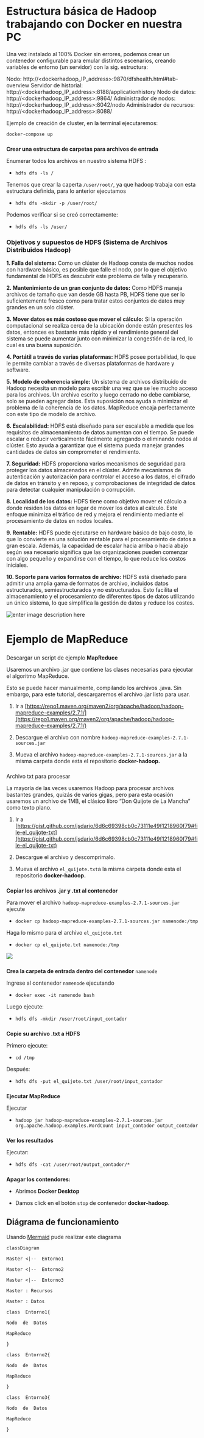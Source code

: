 # Estructura básica de Hadoop trabajando con Docker en nuestra PC

Una vez instalado al 100% Docker sin errores, podemos crear un contenedor configurable para emular distintos escenarios, creando variables de entorno (un servidor) con la sig. estructura:

Nodo: http://<dockerhadoop_IP_address>:9870/dfshealth.html#tab-overview
Servidor de historial: http://<dockerhadoop_IP_address>:8188/applicationhistory
Nodo de datos: http://<dockerhadoop_IP_address>:9864/
Administrador de nodos: http://<dockerhadoop_IP_address>:8042/nodo
Administrador de recursos: http://<dockerhadoop_IP_address>:8088/

Ejemplo de creación de cluster, en la terminal ejecutaremos:
```
docker-compose up
```
### 

**Crear una estructura de carpetas para archivos de entrada**

Enumerar todos los archivos en nuestro sistema HDFS :

-   `hdfs dfs -ls /`
    

Tenemos que crear la caperta `/user/root/`, ya que hadoop trabaja con esta estructura definida, para lo anterior ejecutamos

-   `hdfs dfs -mkdir -p /user/root/`
    

Podemos verificar si se creó correctamente:

-   `hdfs dfs -ls /user/`
### Objetivos y supuestos de HDFS (Sistema de Archivos Distribuidos Hadoop)

**1. Falla del sistema:** Como un clúster de Hadoop consta de muchos nodos con hardware básico, es posible que falle el nodo, por lo que el objetivo fundamental de HDFS es descubrir este problema de falla y recuperarlo.

**2. Mantenimiento de un gran conjunto de datos:** Como HDFS maneja archivos de tamaño que van desde GB hasta PB, HDFS tiene que ser lo suficientemente fresco como para tratar estos conjuntos de datos muy grandes en un solo clúster.

**3. Mover datos es más costoso que mover el cálculo:** Si la operación computacional se realiza cerca de la ubicación donde están presentes los datos, entonces es bastante más rápido y el rendimiento general del sistema se puede aumentar junto con minimizar la congestión de la red, lo cual es una buena suposición.

**4. Portátil a través de varias plataformas:** HDFS posee portabilidad, lo que le permite cambiar a través de diversas plataformas de hardware y software.

**5. Modelo de coherencia simple:** Un sistema de archivos distribuido de Hadoop necesita un modelo para escribir una vez que se lee mucho acceso para los archivos. Un archivo escrito y luego cerrado no debe cambiarse, solo se pueden agregar datos. Esta suposición nos ayuda a minimizar el problema de la coherencia de los datos. MapReduce encaja perfectamente con este tipo de modelo de archivo.

**6. Escalabilidad:** HDFS está diseñado para ser escalable a medida que los requisitos de almacenamiento de datos aumentan con el tiempo. Se puede escalar o reducir verticalmente fácilmente agregando o eliminando nodos al clúster. Esto ayuda a garantizar que el sistema pueda manejar grandes cantidades de datos sin comprometer el rendimiento.

**7. Seguridad:** HDFS proporciona varios mecanismos de seguridad para proteger los datos almacenados en el clúster. Admite mecanismos de autenticación y autorización para controlar el acceso a los datos, el cifrado de datos en tránsito y en reposo, y comprobaciones de integridad de datos para detectar cualquier manipulación o corrupción.

**8. Localidad de los datos:**  HDFS tiene como objetivo mover el cálculo a donde residen los datos en lugar de mover los datos al cálculo. Este enfoque minimiza el tráfico de red y mejora el rendimiento mediante el procesamiento de datos en nodos locales.

**9. Rentable:**  HDFS puede ejecutarse en hardware básico de bajo costo, lo que lo convierte en una solución rentable para el procesamiento de datos a gran escala. Además, la capacidad de escalar hacia arriba o hacia abajo según sea necesario significa que las organizaciones pueden comenzar con algo pequeño y expandirse con el tiempo, lo que reduce los costos iniciales.

**10. Soporte para varios formatos de archivo:** HDFS está diseñado para admitir una amplia gama de formatos de archivo, incluidos datos estructurados, semiestructurados y no estructurados. Esto facilita el almacenamiento y el procesamiento de diferentes tipos de datos utilizando un único sistema, lo que simplifica la gestión de datos y reduce los costes.

![enter image description here](https://media.geeksforgeeks.org/wp-content/cdn-uploads/20200728155638/Hadoop-HDFS-Hadoop-Distributed-File-System.png)

# Ejemplo de MapReduce

### 

Descargar un script de ejemplo **MapReduce**

Usaremos un archivo .jar que contiene las clases necesarias para ejecutar el algoritmo MapReduce.

Esto se puede hacer manualmente, compilando los archivos .java. Sin embargo, para este tutorial, descargaremos el archivo .jar listo para usar.

1.  Ir a [https://repo1.maven.org/maven2/org/apache/hadoop/hadoop-mapreduce-examples/2.7.1/](https://repo1.maven.org/maven2/org/apache/hadoop/hadoop-mapreduce-examples/2.7.1/)
    
2.  Descargue el archivo con nombre `hadoop-mapreduce-examples-2.7.1-sources.jar`
    
3.  Mueva el archivo `hadoop-mapreduce-examples-2.7.1-sources.jar` a la misma carpeta donde esta el repositorio **docker-hadoop.**
    

### 

Archivo txt para procesar

La mayoría de las veces usaremos Hadoop para procesar archivos bastantes grandes, quizás de varios gigas, pero para esta ocasión usaremos un archivo de 1MB, el clásico libro “Don Quijote de La Mancha” como texto plano.

1.  Ir a [https://gist.github.com/jsdario/6d6c69398cb0c73111e49f1218960f79#file-el_quijote-txt](https://gist.github.com/jsdario/6d6c69398cb0c73111e49f1218960f79#file-el_quijote-txt)
    
2.  Descargue el archivo y descomprimalo.
    
3.  Mueva el archivo `el_quijote.txt`a la misma carpeta donde esta el repositorio **docker-hadoop.**
    

### 

**Copiar los archivos .jar y .txt al contenedor**

Para mover el archivo `hadoop-mapreduce-examples-2.7.1-sources.jar` ejecute

-   `docker cp hadoop-mapreduce-examples-2.7.1-sources.jar namenode:/tmp`
    

Haga lo mismo para el archivo `el_quijote.txt`

-   `docker cp el_quijote.txt namenode:/tmp`
    

![](https://miguelevangelista.gitbook.io/~gitbook/image?url=https%3A%2F%2F2935835229-files.gitbook.io%2F%7E%2Ffiles%2Fv0%2Fb%2Fgitbook-x-prod.appspot.com%2Fo%2Fspaces%252FVMoUbnSkOwuxDBZq5HyK%252Fuploads%252F4YzcM14BtBbBPF4CQ1lX%252Fimage.png%3Falt%3Dmedia%26token%3D37f9d4ae-e30a-4ec0-959f-98b189a6f197&width=768&dpr=4&quality=100&sign=4a9eee96&sv=2)

### 

**Crea la carpeta de entrada dentro del contenedor** `namenode`

Ingrese al contenedor `namenode` ejecutando

-   `docker exec -it namenode bash`
    

Luego ejecute:

-   `hdfs dfs -mkdir /user/root/input_contador`
    

### 

**Copie su archivo .txt a HDFS**

Primero ejecute:

-   `cd /tmp`
    

Después:

-   `hdfs dfs -put el_quijote.txt /user/root/input_contador`
    

### 

**Ejecutar MapReduce**

Ejecutar

-   `hadoop jar hadoop-mapreduce-examples-2.7.1-sources.jar org.apache.hadoop.examples.WordCount input_contador output_contador`
    


### 

**Ver los resultados**

Ejecutar:

-   `hdfs dfs -cat /user/root/output_contador/*`


### 

**Apagar los contendores:**

-   Abrimos **Docker Desktop**
    
-   Damos click en el botón `stop` de contenedor **docker-hadoop**.

## Diágrama de funcionamiento

Usando [Mermaid](https://mermaidjs.github.io/) pude realizar este diagrama 

```mermaid
classDiagram

Master <|--  Entorno1

Master <|--  Entorno2

Master <|--  Entorno3

Master : Recursos

Master : Datos

class  Entorno1{

Nodo  de  Datos

MapReduce

}

class  Entorno2{

Nodo  de  Datos

MapReduce

}

class  Entorno3{

Nodo  de  Datos

MapReduce

}
```
